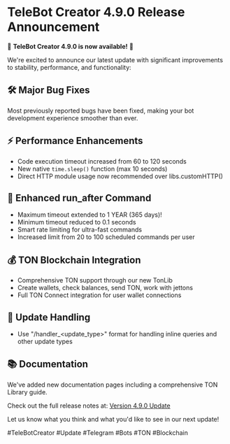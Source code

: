 # TeleBot Creator 4.9.0 Release Announcement

🚀 **TeleBot Creator 4.9.0 is now available!** 🚀

We're excited to announce our latest update with significant improvements to stability, performance, and functionality:

## 🛠️ Major Bug Fixes
Most previously reported bugs have been fixed, making your bot development experience smoother than ever.

## ⚡ Performance Enhancements
- Code execution timeout increased from 60 to 120 seconds
- New native `time.sleep()` function (max 10 seconds)
- Direct HTTP module usage now recommended over libs.customHTTP()

## 💪 Enhanced run_after Command
- Maximum timeout extended to 1 YEAR (365 days)!
- Minimum timeout reduced to 0.1 seconds
- Smart rate limiting for ultra-fast commands
- Increased limit from 20 to 100 scheduled commands per user

## 💰 TON Blockchain Integration
- Comprehensive TON support through our new TonLib
- Create wallets, check balances, send TON, work with jettons
- Full TON Connect integration for user wallet connections

## 🔄 Update Handling
- Use "/handler_<update_type>" format for handling inline queries and other update types

## 📚 Documentation
We've added new documentation pages including a comprehensive TON Library guide.

Check out the full release notes at: [Version 4.9.0 Update](https://telebotcreator.docs.com/version-4.9.0-update.html)

Let us know what you think and what you'd like to see in our next update!

#TeleBotCreator #Update #Telegram #Bots #TON #Blockchain 